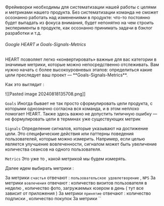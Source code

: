 Фреймворки необходимы для систематизации нашей работы с целями и метриками нашего продукта. Без систематизации команда не сможет осознанно работать над изменениями в продукте: что-то постоянно будет выпадать из фокуса внимания, будет непонятно на чем строить эксперименты в продукте, как осознанно принимать задачи в бэклог разработки и т.д. 

<h6>Google HEART и Goals-Signals-Metrics</h6>
HEART позволяет легко «конвертировать» важные для вас категории в значимые метрики, которые можно непосредственно отслеживать. Вам нужно начать с более высокоуровневых этапов: определиться какие цели преследует ваш проект — **Goals-Signals-Metrics**.

Как это выглядит : 

![[Pasted image 20240818135708.png]]

`Goals`
Иногда бывает не так просто сформулировать цели продукта, с которыми однозначно согласна вся команда, и в этом неплохо помогает HEART. Также здесь важно не допустить типичную ошибку — не формулировать цели в терминах уже существующих метрик

`Signals`
Определение сигналов, которые указывают на достижение цели. Это специфические действия или паттерны поведения пользователей, которые можно измерить. Например, если целью является улучшение вовлеченности, сигналом может быть увеличение количества сеансов на одного пользователя.

`Metrics`
Это уже то , какой метрикой мы будем измерять. 

Далее идем выбирать метрики : 

За метрики `счастья` отвечают : `пользовательское удовлетворение` , `NPS`
За метрики `вовлечения` отвечают : количество визитов пользователя в неделю ,  количество фото, загружаемых юзером в день  ( тут все зависит от приложения  )
За метрики `принятие` отвечают : количество подписки , количество покупок 
За метрики ``
